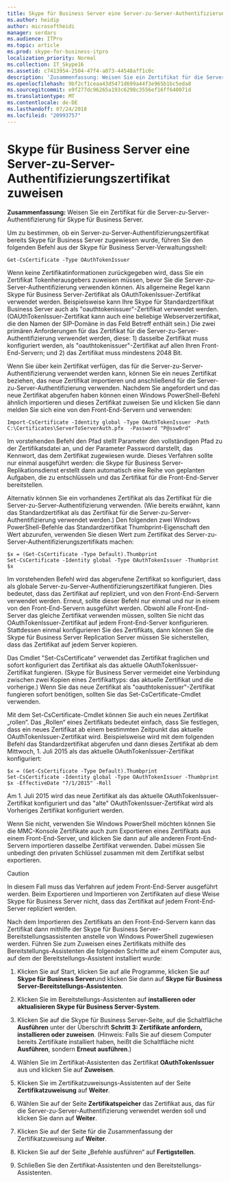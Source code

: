 ```yaml
---
title: Skype für Business Server eine Server-zu-Server-Authentifizierungszertifikat zuweisen
ms.author: heidip
author: microsoftheidi
manager: serdars
ms.audience: ITPro
ms.topic: article
ms.prod: skype-for-business-itpro
localization_priority: Normal
ms.collection: IT_Skype16
ms.assetid: c7413954-2504-47f4-a073-44548aff1c0c
description: 'Zusammenfassung: Weisen Sie ein Zertifikat für die Server-zu-Server-Authentifizierung für Skype für Business Server.'
ms.openlocfilehash: 9bf2cf1ceaa43d5471d699a44f3e965b1bc5eda8
ms.sourcegitcommit: e9f277dc96265a193c6298c3556ef16ff640071d
ms.translationtype: MT
ms.contentlocale: de-DE
ms.lasthandoff: 07/24/2018
ms.locfileid: "20993757"
---
```

# <a name="assign-a-server-to-server-authentication-certificate-to-skype-for-business-server"></a>Skype für Business Server eine Server-zu-Server-Authentifizierungszertifikat zuweisen
**Zusammenfassung:** Weisen Sie ein Zertifikat für die Server-zu-Server-Authentifizierung für Skype für Business Server.
  
Um zu bestimmen, ob ein Server-zu-Server-Authentifizierungszertifikat bereits Skype für Business Server zugewiesen wurde, führen Sie den folgenden Befehl aus der Skype für Business Server-Verwaltungsshell:
  
```
Get-CsCertificate -Type OAuthTokenIssuer
```

Wenn keine Zertifikatinformationen zurückgegeben wird, dass Sie ein Zertifikat Tokenherausgebers zuweisen müssen, bevor Sie die Server-zu-Server-Authentifizierung verwenden können. Als allgemeine Regel kann Skype für Business Server-Zertifikat als OAuthTokenIssuer-Zertifikat verwendet werden. Beispielsweise kann Ihre Skype für Standardzertifikat Business Server auch als "oauthtokenissuer"-Zertifikat verwendet werden. (OAUthTokenIssuer-Zertifikat kann auch eine beliebige Webserverzertifikat, die den Namen der SIP-Domäne in das Feld Betreff enthält sein.) Die zwei primären Anforderungen für das Zertifikat für die Server-zu-Server-Authentifizierung verwendet werden, diese: 1) dasselbe Zertifikat muss konfiguriert werden, als "oauthtokenissuer"-Zertifikat auf allen Ihren Front-End-Servern; und 2) das Zertifikat muss mindestens 2048 Bit.
  
Wenn Sie über kein Zertifikat verfügen, das für die Server-zu-Server-Authentifizierung verwendet werden kann, können Sie ein neues Zertifikat beziehen, das neue Zertifikat importieren und anschließend für die Server-zu-Server-Authentifizierung verwenden. Nachdem Sie angefordert und das neue Zertifikat abgerufen haben können einen Windows PowerShell-Befehl ähnlich importieren und dieses Zertifikat zuweisen Sie und klicken Sie dann melden Sie sich eine von den Front-End-Servern und verwenden:
  
```
Import-CsCertificate -Identity global -Type OAuthTokenIssuer -Path C:\Certificates\ServerToServerAuth.pfx  -Password "P@ssw0rd"
```

Im vorstehenden Befehl den Pfad stellt Parameter den vollständigen Pfad zu der Zertifikatsdatei an, und der Parameter Password darstellt, das Kennwort, das dem Zertifikat zugewiesen wurde. Dieses Verfahren sollte nur einmal ausgeführt werden: die Skype für Business Server-Replikationsdienst erstellt dann automatisch eine Reihe von geplanten Aufgaben, die zu entschlüsseln und das Zertifikat für die Front-End-Server bereitstellen.
  
Alternativ können Sie ein vorhandenes Zertifikat als das Zertifikat für die Server-zu-Server-Authentifizierung verwenden. (Wie bereits erwähnt, kann das Standardzertifikat als das Zertifikat für die Server-zu-Server-Authentifizierung verwendet werden.) Den folgenden zwei Windows PowerShell-Befehle das Standardzertifikat Thumbprint-Eigenschaft den Wert abzurufen, verwenden Sie diesen Wert zum Zertifikat des Server-zu-Server-Authentifizierungszertifikats machen:
  
```
$x = (Get-CsCertificate -Type Default).Thumbprint
Set-CsCertificate -Identity global -Type OAuthTokenIssuer -Thumbprint $x
```

Im vorstehenden Befehl wird das abgerufene Zertifikat so konfiguriert, dass als globale Server-zu-Server-Authentifizierungszertifikat fungieren. Dies bedeutet, dass das Zertifikat auf repliziert, und von den Front-End-Servern verwendet werden. Erneut, sollte dieser Befehl nur einmal und nur in einem von den Front-End-Servern ausgeführt werden. Obwohl alle Front-End-Server das gleiche Zertifikat verwenden müssen, sollten Sie nicht das OAuthTokenIssuer-Zertifikat auf jedem Front-End-Server konfigurieren. Stattdessen einmal konfigurieren Sie des Zertifikats, dann können Sie die Skype für Business Server Replication Server müssen Sie sicherstellen, dass das Zertifikat auf jedem Server kopieren.
  
Das Cmdlet "Set-CsCertificate" verwendet das Zertifikat fraglichen und sofort konfiguriert das Zertifikat als das aktuelle OAuthTokenIssuer-Zertifikat fungieren. (Skype für Business Server vermeidet eine Verbindung zwischen zwei Kopien eines Zertifikattyps: das aktuelle Zertifikat und die vorherige.) Wenn Sie das neue Zertifikat als "oauthtokenissuer"-Zertifikat fungieren sofort benötigen, sollten Sie das Set-CsCertificate-Cmdlet verwenden.
  
Mit dem Set-CsCertificate-Cmdlet können Sie auch ein neues Zertifikat „rollen“. Das „Rollen“ eines Zertifikats bedeutet einfach, dass Sie festlegen, dass ein neues Zertifikat ab einem bestimmten Zeitpunkt das aktuelle OAuthTokenIssuer-Zertifikat wird. Beispielsweise wird mit dem folgenden Befehl das Standardzertifikat abgerufen und dann dieses Zertifikat ab dem Mittwoch, 1. Juli 2015 als das aktuelle OAuthTokenIssuer-Zertifikat konfiguriert:
  
```
$x = (Get-CsCertificate -Type Default).Thumbprint
Set-CsCertificate -Identity global -Type OAuthTokenIssuer -Thumbprint $x -EffectiveDate "7/1/2015" -Roll
```

Am 1. Juli 2015 wird das neue Zertifikat als das aktuelle OAuthTokenIssuer-Zertifikat konfiguriert und das "alte" OAuthTokenIssuer-Zertifikat wird als Vorheriges Zertifikat konfiguriert werden.
  
Wenn Sie nicht, verwenden Sie Windows PowerShell möchten können Sie die MMC-Konsole Zertifikate auch zum Exportieren eines Zertifikats aus einem Front-End-Server, und klicken Sie dann auf alle anderen Front-End-Servern importieren dasselbe Zertifikat verwenden. Dabei müssen Sie unbedingt den privaten Schlüssel zusammen mit dem Zertifikat selbst exportieren.
  
> [!CAUTION]
> In diesem Fall muss das Verfahren auf jedem Front-End-Server ausgeführt werden. Beim Exportieren und Importieren von Zertifikaten auf diese Weise Skype für Business Server nicht, dass das Zertifikat auf jedem Front-End-Server repliziert werden. 
  
Nach dem Importieren des Zertifikats an den Front-End-Servern kann das Zertifikat dann mithilfe der Skype für Business Server-Bereitstellungsassistenten anstelle von Windows PowerShell zugewiesen werden. Führen Sie zum Zuweisen eines Zertifikats mithilfe des Bereitstellungs-Assistenten die folgenden Schritte auf einem Computer aus, auf dem der Bereitstellungs-Assistent installiert wurde:
  
1. Klicken Sie auf Start, klicken Sie auf alle Programme, klicken Sie auf **Skype für Business Server**und klicken Sie dann auf **Skype für Business Server-Bereitstellungs-Assistenten**.
    
2. Klicken Sie im Bereitstellungs-Assistenten auf **installieren oder aktualisieren Skype für Business Server-System**.
    
3. Klicken Sie auf die Skype für Business Server-Seite, auf die Schaltfläche **Ausführen** unter der Überschrift **Schritt 3: Zertifikate anfordern, installieren oder zuweisen**. (Hinweis: Falls Sie auf diesem Computer bereits Zertifikate installiert haben, heißt die Schaltfläche nicht **Ausführen**, sondern **Erneut ausführen**.)
    
4. Wählen Sie im Zertifikat-Assistenten das Zertifikat **OAuthTokenIssuer** aus und klicken Sie auf **Zuweisen**.
    
5. Klicken Sie im Zertifikatzuweisungs-Assistenten auf der Seite **Zertifikatzuweisung** auf **Weiter**.
    
6. Wählen Sie auf der Seite **Zertifikatspeicher** das Zertifikat aus, das für die Server-zu-Server-Authentifizierung verwendet werden soll und klicken Sie dann auf **Weiter**.
    
7. Klicken Sie auf der Seite für die Zusammenfassung der Zertifikatzuweisung auf **Weiter**.
    
8. Klicken Sie auf der Seite „Befehle ausführen“ auf **Fertigstellen**.
    
9. Schließen Sie den Zertifikat-Assistenten und den Bereitstellungs-Assistenten.
    

